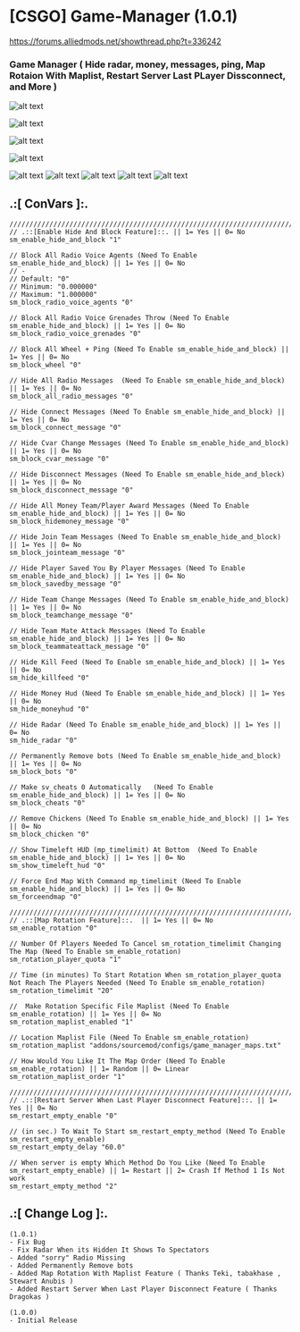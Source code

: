 # [CSGO] Game-Manager (1.0.1)

https://forums.alliedmods.net/showthread.php?t=336242

### Game Manager ( Hide radar, money, messages, ping, Map Rotaion With Maplist, Restart Server Last PLayer Dissconnect, and More )

![alt text](https://github.com/oqyh/Game_Manager/blob/main/images/8.png?raw=true)

![alt text](https://github.com/oqyh/Game_Manager/blob/main/images/5.png?raw=true)

![alt text](https://github.com/oqyh/Game_Manager/blob/main/images/7.png?raw=true)

![alt text](https://github.com/oqyh/Game_Manager/blob/main/images/2.png?raw=true)

![alt text](https://github.com/oqyh/Game_Manager/blob/main/images/1.png?raw=true)
![alt text](https://github.com/oqyh/Game_Manager/blob/main/images/3.png?raw=true)
![alt text](https://github.com/oqyh/Game_Manager/blob/main/images/4.png?raw=true)
![alt text](https://github.com/oqyh/Game_Manager/blob/main/images/6.png?raw=true)
![alt text](https://github.com/oqyh/Game_Manager/blob/main/images/9.png?raw=true)


## .:[ ConVars ]:.
  ```
 ////////////////////////////////////////////////////////////////////////////////////////////////////////////////////////////////
// .::[Enable Hide And Block Feature]::. || 1= Yes || 0= No
sm_enable_hide_and_block "1"

// Block All Radio Voice Agents (Need To Enable sm_enable_hide_and_block) || 1= Yes || 0= No
// -
// Default: "0"
// Minimum: "0.000000"
// Maximum: "1.000000"
sm_block_radio_voice_agents "0"

// Block All Radio Voice Grenades Throw (Need To Enable sm_enable_hide_and_block) || 1= Yes || 0= No
sm_block_radio_voice_grenades "0"

// Block All Wheel + Ping (Need To Enable sm_enable_hide_and_block) || 1= Yes || 0= No
sm_block_wheel "0"

// Hide All Radio Messages  (Need To Enable sm_enable_hide_and_block) || 1= Yes || 0= No
sm_block_all_radio_messages "0"

// Hide Connect Messages (Need To Enable sm_enable_hide_and_block) || 1= Yes || 0= No
sm_block_connect_message "0"

// Hide Cvar Change Messages (Need To Enable sm_enable_hide_and_block) || 1= Yes || 0= No
sm_block_cvar_message "0"

// Hide Disconnect Messages (Need To Enable sm_enable_hide_and_block) || 1= Yes || 0= No
sm_block_disconnect_message "0"

// Hide All Money Team/Player Award Messages (Need To Enable sm_enable_hide_and_block) || 1= Yes || 0= No
sm_block_hidemoney_message "0"

// Hide Join Team Messages (Need To Enable sm_enable_hide_and_block) || 1= Yes || 0= No
sm_block_jointeam_message "0"

// Hide Player Saved You By Player Messages (Need To Enable sm_enable_hide_and_block) || 1= Yes || 0= No
sm_block_savedby_message "0"

// Hide Team Change Messages (Need To Enable sm_enable_hide_and_block) || 1= Yes || 0= No
sm_block_teamchange_message "0"

// Hide Team Mate Attack Messages (Need To Enable sm_enable_hide_and_block) || 1= Yes || 0= No
sm_block_teammateattack_message "0"

// Hide Kill Feed (Need To Enable sm_enable_hide_and_block) || 1= Yes || 0= No
sm_hide_killfeed "0"

// Hide Money Hud (Need To Enable sm_enable_hide_and_block) || 1= Yes || 0= No
sm_hide_moneyhud "0"

// Hide Radar (Need To Enable sm_enable_hide_and_block) || 1= Yes || 0= No
sm_hide_radar "0"

// Permanently Remove bots (Need To Enable sm_enable_hide_and_block) || 1= Yes || 0= No
sm_block_bots "0"

// Make sv_cheats 0 Automatically   (Need To Enable sm_enable_hide_and_block) || 1= Yes || 0= No
sm_block_cheats "0"

// Remove Chickens (Need To Enable sm_enable_hide_and_block) || 1= Yes || 0= No
sm_block_chicken "0"

// Show Timeleft HUD (mp_timelimit) At Bottom  (Need To Enable sm_enable_hide_and_block) || 1= Yes || 0= No
sm_show_timeleft_hud "0"

// Force End Map With Command mp_timelimit (Need To Enable sm_enable_hide_and_block) || 1= Yes || 0= No
sm_forceendmap "0"

////////////////////////////////////////////////////////////////////////////////////////////////////////////////////////////////
// .::[Map Rotation Feature]::.  || 1= Yes || 0= No
sm_enable_rotation "0"

// Number Of Players Needed To Cancel sm_rotation_timelimit Changing The Map (Need To Enable sm_enable_rotation)
sm_rotation_player_quota "1"

// Time (in minutes) To Start Rotation When sm_rotation_player_quota Not Reach The Players Needed (Need To Enable sm_enable_rotation)
sm_rotation_timelimit "20"

//  Make Rotation Specific File Maplist (Need To Enable sm_enable_rotation) || 1= Yes || 0= No
sm_rotation_maplist_enabled "1"

// Location Maplist File (Need To Enable sm_enable_rotation)
sm_rotation_maplist "addons/sourcemod/configs/game_manager_maps.txt"

// How Would You Like It The Map Order (Need To Enable sm_enable_rotation) || 1= Random || 0= Linear
sm_rotation_maplist_order "1"

////////////////////////////////////////////////////////////////////////////////////////////////////////////////////////////////
// .::[Restart Server When Last Player Disconnect Feature]::. || 1= Yes || 0= No 
sm_restart_empty_enable "0"

// (in sec.) To Wait To Start sm_restart_empty_method (Need To Enable sm_restart_empty_enable)
sm_restart_empty_delay "60.0"

// When server is empty Which Method Do You Like (Need To Enable sm_restart_empty_enable) || 1= Restart || 2= Crash If Method 1 Is Not work
sm_restart_empty_method "2"
```


## .:[ Change Log ]:.
```
(1.0.1)
- Fix Bug
- Fix Radar When its Hidden It Shows To Spectators
- Added "sorry" Radio Missing
- Added Permanently Remove bots 
- Added Map Rotation With Maplist Feature ( Thanks Teki, tabakhase , Stewart Anubis )
- Added Restart Server When Last Player Disconnect Feature ( Thanks Dragokas )

(1.0.0)
- Initial Release
```
